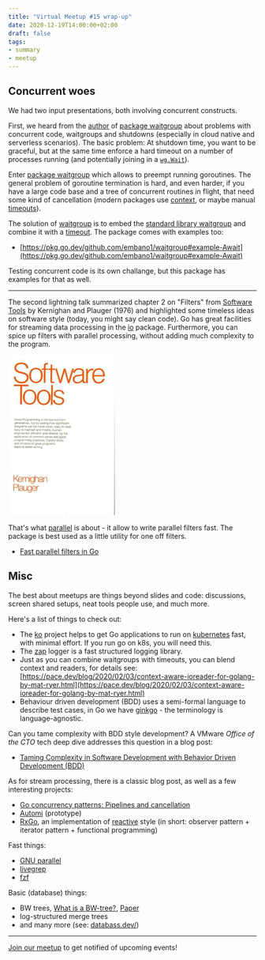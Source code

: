 ```yaml
---
title: "Virtual Meetup #15 wrap-up"
date: 2020-12-19T14:00:00+02:00
draft: false
tags:
- summary
- meetup
---
```


## Concurrent woes

We had two input presentations, both involving concurrent constructs.

First, we heard from the [author](https://twitter.com/embano1) of [package
waitgroup](https://github.com/embano1/waitgroup) about problems with concurrent
code, waitgroups and shutdowns (especially in cloud native and serverless
scenarios). The basic problem: At shutdown time, you want to be graceful, but
at the same time enforce a hard timeout on a number of processes running (and
potentially joining in a [`wg.Wait`](https://golang.org/pkg/sync/#WaitGroup.Wait)).

Enter [package waitgroup](https://github.com/embano1/waitgroup) which allows to
preempt running goroutines. The general problem of goroutine termination is
hard, and even harder, if you have a large code base and a tree of concurrent
routines in flight, that need some kind of cancellation (modern packages use
[context](https://golang.org/pkg/context/), or maybe manual
[timeouts](https://github.com/golang/go/wiki/Timeouts)).

The solution of [waitgroup](https://github.com/embano1/waitgroup) is to embed
the [standard library waitgroup](https://golang.org/pkg/sync/#WaitGroup) and
combine it with a [timeout](https://github.com/golang/go/wiki/Timeouts). The
package comes with examples too:

* [https://pkg.go.dev/github.com/embano1/waitgroup#example-Await](https://pkg.go.dev/github.com/embano1/waitgroup#example-Await)

Testing concurrent code is its own challange, but this package has examples for that as well.

----

The second lightning talk summarized chapter 2 on "Filters" from [Software
Tools](https://openlibrary.org/works/OL4617639W/) by Kernighan and Plauger
(1976) and highlighted some timeless ideas on software style (today, you might
say clean code). Go has great facilities for streaming data processing in the
[io](https://golang.org/pkg/io/) package. Furthermore, you can spice up filters
with parallel processing, without adding much complexity to the program.

![](/images/softwaretools76-s.png)

That's what [parallel](https://github.com/miku/parallel) is about - it allow to
write parallel filters fast. The package is best used as a little utility for
one off filters.

* [Fast parallel filters in Go](https://gist.github.com/miku/738f361c8156264626c74f9b717927ff#fast-parallel-filters-in-go)

## Misc

The best about meetups are things beyond slides and code: discussions, screen
shared setups, neat tools people use, and much more.

Here's a list of things to check out:

* The [ko](https://github.com/google/ko) project helps to get Go applications
  to run on [kubernetes](https://kubernetes.io/) fast, with minimal effort. If
you run go on k8s, you will need this.
* The [zap](https://github.com/uber-go/zap) logger is a fast structured logging library.
* Just as you can combine waitgroups with timeouts, you can blend context
  and readers, for details see:
[https://pace.dev/blog/2020/02/03/context-aware-ioreader-for-golang-by-mat-ryer.html](https://pace.dev/blog/2020/02/03/context-aware-ioreader-for-golang-by-mat-ryer.html)
* Behaviour driven development (BDD) uses a semi-formal language to describe test cases, in Go we have [ginkgo](https://github.com/onsi/ginkgo) - the terminology is language-agnostic.

Can you tame complexity with BDD style development? A VMware *Office of the CTO* tech deep dive addresses this question in a blog post:

* [Taming Complexity in Software Development with Behavior Driven Development (BDD)](https://octo.vmware.com/taming-complexity-software-testing-behavior-driven-development/)

As for stream processing, there is a classic blog post, as well as a few interesting projects:

* [Go concurrency patterns: Pipelines and cancellation](https://blog.golang.org/pipelines)
* [Automi](https://github.com/vladimirvivien/automi) (prototype)
* [RxGo](https://github.com/ReactiveX/RxGo), an implementation of
  [reactive](http://reactivex.io) style (in short: observer pattern + iterator
pattern + functional programming)

Fast things:

* [GNU parallel](https://www.gnu.org/software/parallel/)
* [livegrep](https://github.com/livegrep/livegrep)
* [fzf](https://github.com/junegunn/fzf)

Basic (database) things:

* BW trees, [What is a BW-tree?](https://stackoverflow.com/questions/18859123/what-is-a-bw-tree), [Paper](https://www.microsoft.com/en-us/research/wp-content/uploads/2016/02/bw-tree-icde2013-final.pdf)
* log-structured merge trees
* and many more (see: [databass.dev/](https://databass.dev/))

----

[Join our meetup](https://www.meetup.com/Leipzig-Golang) to get notified of upcoming events!

